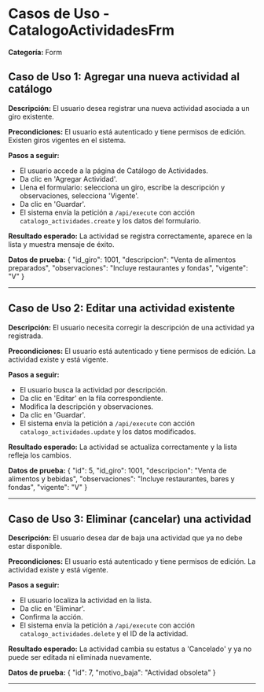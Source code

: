 # Casos de Uso - CatalogoActividadesFrm

**Categoría:** Form

## Caso de Uso 1: Agregar una nueva actividad al catálogo

**Descripción:** El usuario desea registrar una nueva actividad asociada a un giro existente.

**Precondiciones:**
El usuario está autenticado y tiene permisos de edición. Existen giros vigentes en el sistema.

**Pasos a seguir:**
- El usuario accede a la página de Catálogo de Actividades.
- Da clic en 'Agregar Actividad'.
- Llena el formulario: selecciona un giro, escribe la descripción y observaciones, selecciona 'Vigente'.
- Da clic en 'Guardar'.
- El sistema envía la petición a `/api/execute` con acción `catalogo_actividades.create` y los datos del formulario.

**Resultado esperado:**
La actividad se registra correctamente, aparece en la lista y muestra mensaje de éxito.

**Datos de prueba:**
{
  "id_giro": 1001,
  "descripcion": "Venta de alimentos preparados",
  "observaciones": "Incluye restaurantes y fondas",
  "vigente": "V"
}

---

## Caso de Uso 2: Editar una actividad existente

**Descripción:** El usuario necesita corregir la descripción de una actividad ya registrada.

**Precondiciones:**
El usuario está autenticado y tiene permisos de edición. La actividad existe y está vigente.

**Pasos a seguir:**
- El usuario busca la actividad por descripción.
- Da clic en 'Editar' en la fila correspondiente.
- Modifica la descripción y observaciones.
- Da clic en 'Guardar'.
- El sistema envía la petición a `/api/execute` con acción `catalogo_actividades.update` y los datos modificados.

**Resultado esperado:**
La actividad se actualiza correctamente y la lista refleja los cambios.

**Datos de prueba:**
{
  "id": 5,
  "id_giro": 1001,
  "descripcion": "Venta de alimentos y bebidas",
  "observaciones": "Incluye restaurantes, bares y fondas",
  "vigente": "V"
}

---

## Caso de Uso 3: Eliminar (cancelar) una actividad

**Descripción:** El usuario desea dar de baja una actividad que ya no debe estar disponible.

**Precondiciones:**
El usuario está autenticado y tiene permisos de edición. La actividad existe y está vigente.

**Pasos a seguir:**
- El usuario localiza la actividad en la lista.
- Da clic en 'Eliminar'.
- Confirma la acción.
- El sistema envía la petición a `/api/execute` con acción `catalogo_actividades.delete` y el ID de la actividad.

**Resultado esperado:**
La actividad cambia su estatus a 'Cancelado' y ya no puede ser editada ni eliminada nuevamente.

**Datos de prueba:**
{
  "id": 7,
  "motivo_baja": "Actividad obsoleta"
}

---

